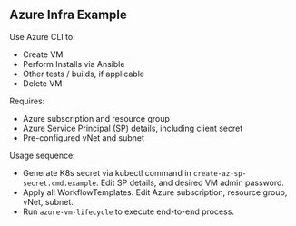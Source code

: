 ## Azure Infra Example

Use Azure CLI to:
- Create VM
- Perform Installs via Ansible
- Other tests / builds, if applicable
- Delete VM

Requires:
- Azure subscription and resource group
- Azure Service Principal (SP) details, including client secret
- Pre-configured vNet and subnet

Usage sequence: 
- Generate K8s secret via kubectl command in `create-az-sp-secret.cmd.example`. Edit SP details, and desired VM admin password. 
- Apply all WorkflowTemplates. Edit Azure subscription, resource group, vNet, subnet. 
- Run `azure-vm-lifecycle` to execute end-to-end process. 
